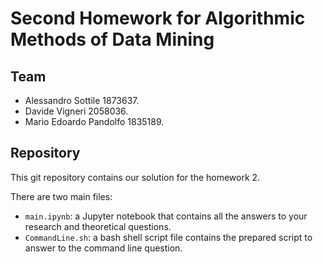 # Second Homework for Algorithmic Methods of Data Mining

## Team

- Alessandro Sottile 1873637.
- Davide Vigneri 2058036.
- Mario Edoardo Pandolfo 1835189.

## Repository

This git repository contains our solution for the homework 2.

There are two main files:

- `main.ipynb`:  a Jupyter notebook that contains all the answers to your research and theoretical questions.
- `CommandLine.sh`: a bash shell script file contains the prepared script to answer to the command line question.
